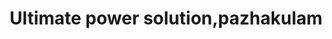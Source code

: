 ---
title: "Ultimate power solution,pazhakulam"
url: /adoor/ultimate-power-solution-pazhakulam/
shop: electrical
---